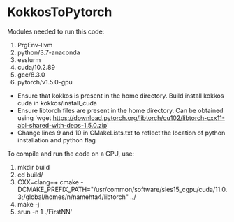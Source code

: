 # KokkosToPytorch
Modules needed to run this code:
1) PrgEnv-llvm
2) python/3.7-anaconda
3) esslurm
4) cuda/10.2.89
5) gcc/8.3.0
6) pytorch/v1.5.0-gpu

* Ensure that kokkos is present in the home directory. Build install kokkos cuda in kokkos/install_cuda
* Ensure libtorch files are present in the home directory. Can be obtained using 'wget https://download.pytorch.org/libtorch/cu102/libtorch-cxx11-abi-shared-with-deps-1.5.0.zip'
* Change lines 9 and 10 in CMakeLists.txt to reflect the location of python installation and python flag 

To compile and run the code on a GPU, use:
1) mkdir build
2) cd build/
3) CXX=clang++ cmake -DCMAKE_PREFIX_PATH="/usr/common/software/sles15_cgpu/cuda/11.0.3;/global/homes/n/namehta4/libtorch" ../
4) make -j
5) srun -n 1 ./FirstNN'

